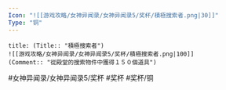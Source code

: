 ```yaml
---
Icon: "![[游戏攻略/女神异闻录/女神异闻录5/奖杯/積極搜索者.png|30]]"
Type: "铜"
---
```

```ad-common-bronze-trophy
title: (Title:: "積極搜索者")
![[游戏攻略/女神异闻录/女神异闻录5/奖杯/積極搜索者.png|100]]
(Comment:: "從殿堂的搜索物件中獲得１５０個道具")
```

#女神异闻录/女神异闻录5/奖杯 #奖杯 #奖杯/铜
